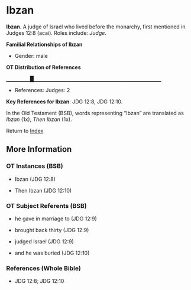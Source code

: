 # Ibzan
**Ibzan**. 
A judge of Israel who lived before the monarchy, first mentioned in Judges 12:8 (acai). 
Roles include: 
_Judge_. 




**Familial Relationships of Ibzan**


* Gender: male


**OT Distribution of References**

▁▁▁▁▁▁█▁▁▁▁▁▁▁▁▁▁▁▁▁▁▁▁▁▁▁▁▁▁▁▁▁▁▁▁▁▁▁▁
* References: Judges: 2



**Key References for Ibzan**: 
JDG 12:8, JDG 12:10. 


In the Old Testament (BSB), words representing “Ibzan” are translated as 
*Ibzan* (1x), *Then Ibzan* (1x). 




Return to [Index](00-Index.md)

## More Information

### OT Instances (BSB)

* Ibzan (JDG 12:8)

* Then Ibzan (JDG 12:10)



### OT Subject Referents (BSB)

* he gave in marriage to (JDG 12:9)

* brought back thirty (JDG 12:9)

* judged Israel (JDG 12:9)

* and he was buried (JDG 12:10)



### References (Whole Bible)

* JDG 12:8; JDG 12:10



